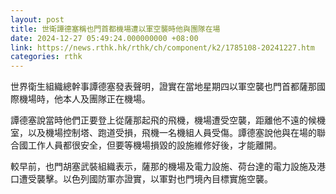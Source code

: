 ```yaml
---
layout: post
title: 世衛譚德塞稱也門首都機場遭以軍空襲時他與團隊在場
date: 2024-12-27 05:49:24.000000000 +08:00
link: https://news.rthk.hk/rthk/ch/component/k2/1785108-20241227.htm
categories: rthk
---
```


世界衛生組織總幹事譚德塞發表聲明，證實在當地星期四以軍空襲也門首都薩那國際機場時，他本人及團隊正在機場。

譚德塞說當時他們正要登上從薩那起飛的飛機，機場遭受空襲，距離他不遠的候機室，以及機場控制塔、跑道受損，飛機一名機組人員受傷。譚德塞說他與在場的聯合國工作人員都很安全，但要等機場損毀的設施維修好後，才能離開。

較早前，也門胡塞武裝組織表示，薩那的機場及電力設施、荷台達的電力設施及港口遭受襲擊。以色列國防軍亦證實，以軍對也門境內目標實施空襲。
